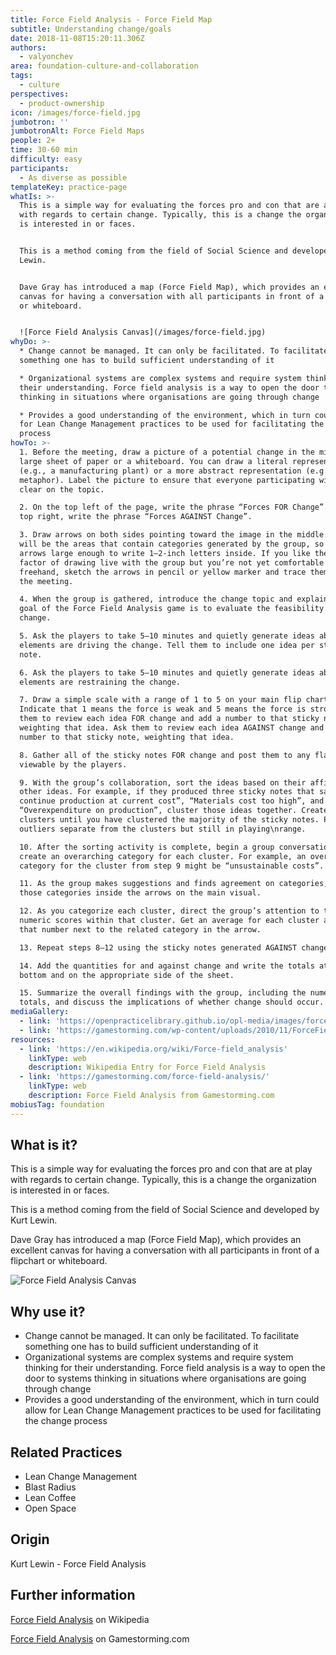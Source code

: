 ```yaml
---
title: Force Field Analysis - Force Field Map
subtitle: Understanding change/goals
date: 2018-11-08T15:20:11.306Z
authors:
  - valyonchev
area: foundation-culture-and-collaboration
tags:
  - culture
perspectives:
  - product-ownership
icon: /images/force-field.jpg
jumbotron: ''
jumbotronAlt: Force Field Maps
people: 2+
time: 30-60 min
difficulty: easy
participants:
  - As diverse as possible
templateKey: practice-page
whatIs: >-
  This is a simple way for evaluating the forces pro and con that are at play
  with regards to certain change. Typically, this is a change the organization
  is interested in or faces.


  This is a method coming from the field of Social Science and developed by Kurt
  Lewin.


  Dave Gray has introduced a map (Force Field Map), which provides an excellent
  canvas for having a conversation with all participants in front of a flipchart
  or whiteboard.


  ![Force Field Analysis Canvas](/images/force-field.jpg)
whyDo: >-
  * Change cannot be managed. It can only be facilitated. To facilitate
  something one has to build sufficient understanding of it

  * Organizational systems are complex systems and require system thinking for
  their understanding. Force field analysis is a way to open the door to systems
  thinking in situations where organisations are going through change

  * Provides a good understanding of the environment, which in turn could allow
  for Lean Change Management practices to be used for facilitating the change
  process
howTo: >-
  1. Before the meeting, draw a picture of a potential change in the middle of a
  large sheet of paper or a whiteboard. You can draw a literal representation
  (e.g., a manufacturing plant) or a more abstract representation (e.g., a
  metaphor). Label the picture to ensure that everyone participating will be
  clear on the topic.

  2. On the top left of the page, write the phrase “Forces FOR Change”. On the
  top right, write the phrase “Forces AGAINST Change”.

  3. Draw arrows on both sides pointing toward the image in the middle. These
  will be the areas that contain categories generated by the group, so make the
  arrows large enough to write 1–2-inch letters inside. If you like the “wow”
  factor of drawing live with the group but you’re not yet comfortable with
  freehand, sketch the arrows in pencil or yellow marker and trace them during
  the meeting.

  4. When the group is gathered, introduce the change topic and explain that the
  goal of the Force Field Analysis game is to evaluate the feasibility of that
  change.

  5. Ask the players to take 5–10 minutes and quietly generate ideas about what
  elements are driving the change. Tell them to include one idea per sticky
  note.

  6. Ask the players to take 5–10 minutes and quietly generate ideas about what
  elements are restraining the change.

  7. Draw a simple scale with a range of 1 to 5 on your main flip chart.
  Indicate that 1 means the force is weak and 5 means the force is strong. Ask
  them to review each idea FOR change and add a number to that sticky note,
  weighting that idea. Ask them to review each idea AGAINST change and add a
  number to that sticky note, weighting that idea.

  8. Gather all of the sticky notes FOR change and post them to any flat surface
  viewable by the players.

  9. With the group’s collaboration, sort the ideas based on their affinity to
  other ideas. For example, if they produced three sticky notes that say “Can’t
  continue production at current cost”, “Materials cost too high”, and
  “Overexpenditure on production”, cluster those ideas together. Create multiple
  clusters until you have clustered the majority of the sticky notes. Place
  outliers separate from the clusters but still in playing\nrange.

  10. After the sorting activity is complete, begin a group conversation to
  create an overarching category for each cluster. For example, an overarching
  category for the cluster from step 9 might be “unsustainable costs”.

  11. As the group makes suggestions and finds agreement on categories, write
  those categories inside the arrows on the main visual.

  12. As you categorize each cluster, direct the group’s attention to the
  numeric scores within that cluster. Get an average for each cluster and write
  that number next to the related category in the arrow.

  13. Repeat steps 8–12 using the sticky notes generated AGAINST change.

  14. Add the quantities for and against change and write the totals at the
  bottom and on the appropriate side of the sheet.

  15. Summarize the overall findings with the group, including the numeric
  totals, and discuss the implications of whether change should occur.
mediaGallery:
  - link: 'https://openpracticelibrary.github.io/opl-media/images/force-field.jpg'
  - link: 'https://gamestorming.com/wp-content/uploads/2010/11/ForceField-300x237.png'
resources:
  - link: 'https://en.wikipedia.org/wiki/Force-field_analysis'
    linkType: web
    description: Wikipedia Entry for Force Field Analysis
  - link: 'https://gamestorming.com/force-field-analysis/'
    linkType: web
    description: Force Field Analysis from Gamestorming.com
mobiusTag: foundation
---
```

## What is it?

This is a simple way for evaluating the forces pro and con that are at play with regards to certain change. Typically, this is a change the organization is interested in or faces.

This is a method coming from the field of Social Science and developed by Kurt Lewin.

Dave Gray has introduced a map (Force Field Map), which provides an excellent canvas for having a conversation with all participants in front of a flipchart or whiteboard.

![Force Field Analysis Canvas](/images/force-field.jpg)

## Why use it?

* Change cannot be managed. It can only be facilitated. To facilitate something one has to build sufficient understanding of it
* Organizational systems are complex systems and require system thinking for their understanding. Force field analysis is a way to open the door to systems thinking in situations where organisations are going through change
* Provides a good understanding of the environment, which in turn could allow for Lean Change Management practices to be used for facilitating the change process

## Related Practices

* Lean Change Management
* Blast Radius
* Lean Coffee
* Open Space

## Origin

Kurt Lewin - Force Field Analysis

## Further information

[Force Field Analysis](https://en.wikipedia.org/wiki/Force-field_analysis) on Wikipedia

[Force Field Analysis](https://gamestorming.com/force-field-analysis/) on Gamestorming.com

##
